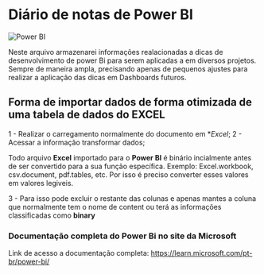 # Diário de notas de **Power BI**
![Power BI](https://miro.medium.com/v2/resize:fit:1358/1*lNFmJwW3jiYlH64Vg_BaiQ.jpeg)

Neste arquivo armazenarei informações realacionadas a dicas de desenvolvimento de power Bi para serem aplicadas a em diversos projetos. Sempre de maneira ampla, precisando apenas de pequenos ajustes para realizar a aplicação das dicas em Dashboards futuros.

## Forma de importar dados de forma otimizada de uma tabela de dados do EXCEL

1 - Realizar o carregamento normalmente do documento em **Excel*;
2 - Acessar a informação transformar dados;

Todo arquivo **Excel** importado para o **Power BI** é binário incialmente antes de ser convertido para a sua função específica.
  Exemplo: Excel.workbook, csv.document, pdf.tables, etc.
Por isso é preciso converter esses valores em valores legiveis.

3 - Para isso pode excluir o restante das colunas e apenas mantes a coluna que normalmente tem o nome de content ou terá as informações classificadas como __**binary**__

### Documentação completa do Power Bi no site da Microsoft

Link de acesso a documentação completa:
https://learn.microsoft.com/pt-br/power-bi/


